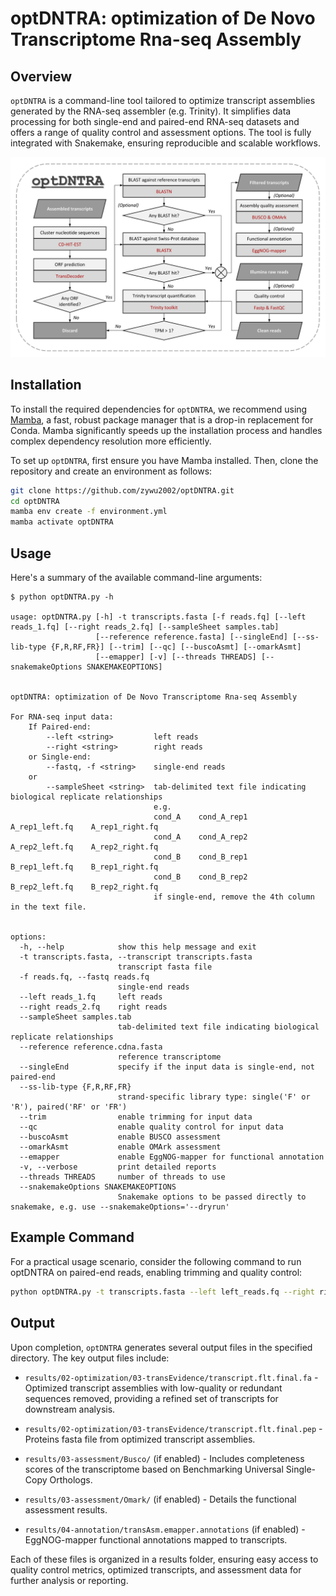 # optDNTRA: optimization of De Novo Transcriptome Rna-seq Assembly

## Overview

`optDNTRA` is a command-line tool tailored to optimize transcript assemblies generated by the RNA-seq assembler (e.g. Trinity). It simplifies data processing for both single-end and paired-end RNA-seq datasets and offers a range of quality control and assessment options. The tool is fully integrated with Snakemake, ensuring reproducible and scalable workflows.

![Workflow Diagram](optDNTRA_pipeline.png)

## Installation

To install the required dependencies for `optDNTRA`, we recommend using [Mamba](https://github.com/mamba-org/mamba), a fast, robust package manager that is a drop-in replacement for Conda. Mamba significantly speeds up the installation process and handles complex dependency resolution more efficiently.

To set up `optDNTRA`, first ensure you have Mamba installed. Then, clone the repository and create an environment as follows:

```bash
git clone https://github.com/zywu2002/optDNTRA.git
cd optDNTRA
mamba env create -f environment.yml
mamba activate optDNTRA
```

## Usage

Here's a summary of the available command-line arguments:

```
$ python optDNTRA.py -h

usage: optDNTRA.py [-h] -t transcripts.fasta [-f reads.fq] [--left reads_1.fq] [--right reads_2.fq] [--sampleSheet samples.tab]
                   [--reference reference.fasta] [--singleEnd] [--ss-lib-type {F,R,RF,FR}] [--trim] [--qc] [--buscoAsmt] [--omarkAsmt]
                   [--emapper] [-v] [--threads THREADS] [--snakemakeOptions SNAKEMAKEOPTIONS]

 
optDNTRA: optimization of De Novo Transcriptome Rna-seq Assembly

For RNA-seq input data:
    If Paired-end:
        --left <string>         left reads
        --right <string>        right reads
    or Single-end:
        --fastq, -f <string>    single-end reads
    or
        --sampleSheet <string>  tab-delimited text file indicating biological replicate relationships
                                e.g.
                                cond_A    cond_A_rep1    A_rep1_left.fq    A_rep1_right.fq
                                cond_A    cond_A_rep2    A_rep2_left.fq    A_rep2_right.fq
                                cond_B    cond_B_rep1    B_rep1_left.fq    B_rep1_right.fq
                                cond_B    cond_B_rep2    B_rep2_left.fq    B_rep2_right.fq
                                if single-end, remove the 4th column in the text file.
        

options:
  -h, --help            show this help message and exit
  -t transcripts.fasta, --transcript transcripts.fasta
                        transcript fasta file
  -f reads.fq, --fastq reads.fq
                        single-end reads
  --left reads_1.fq     left reads
  --right reads_2.fq    right reads
  --sampleSheet samples.tab
                        tab-delimited text file indicating biological replicate relationships
  --reference reference.cdna.fasta
                        reference transcriptome
  --singleEnd           specify if the input data is single-end, not paired-end
  --ss-lib-type {F,R,RF,FR}
                        strand-specific library type: single('F' or 'R'), paired('RF' or 'FR')
  --trim                enable trimming for input data
  --qc                  enable quality control for input data
  --buscoAsmt           enable BUSCO assessment
  --omarkAsmt           enable OMArk assessment
  --emapper             enable EggNOG-mapper for functional annotation
  -v, --verbose         print detailed reports
  --threads THREADS     number of threads to use
  --snakemakeOptions SNAKEMAKEOPTIONS
                        Snakemake options to be passed directly to snakemake, e.g. use --snakemakeOptions='--dryrun'
```

## Example Command

For a practical usage scenario, consider the following command to run optDNTRA on paired-end reads, enabling trimming and quality control:

```bash
python optDNTRA.py -t transcripts.fasta --left left_reads.fq --right right_reads.fq --threads 8 --trim --qc
```

## Output

Upon completion, `optDNTRA` generates several output files in the specified directory. The key output files include:

- `results/02-optimization/03-transEvidence/transcript.flt.final.fa` - Optimized transcript assemblies with low-quality or redundant sequences removed, providing a refined set of transcripts for downstream analysis.

- `results/02-optimization/03-transEvidence/transcript.flt.final.pep` - Proteins fasta file from optimized transcript assemblies.

- `results/03-assessment/Busco/` (if enabled) - Includes completeness scores of the transcriptome based on Benchmarking Universal Single-Copy Orthologs.

- `results/03-assessment/Omark/` (if enabled) - Details the functional assessment results.

- `results/04-annotation/transAsm.emapper.annotations` (if enabled) - EggNOG-mapper functional annotations mapped to transcripts.

Each of these files is organized in a results folder, ensuring easy access to quality control metrics, optimized transcripts, and assessment data for further analysis or reporting.
